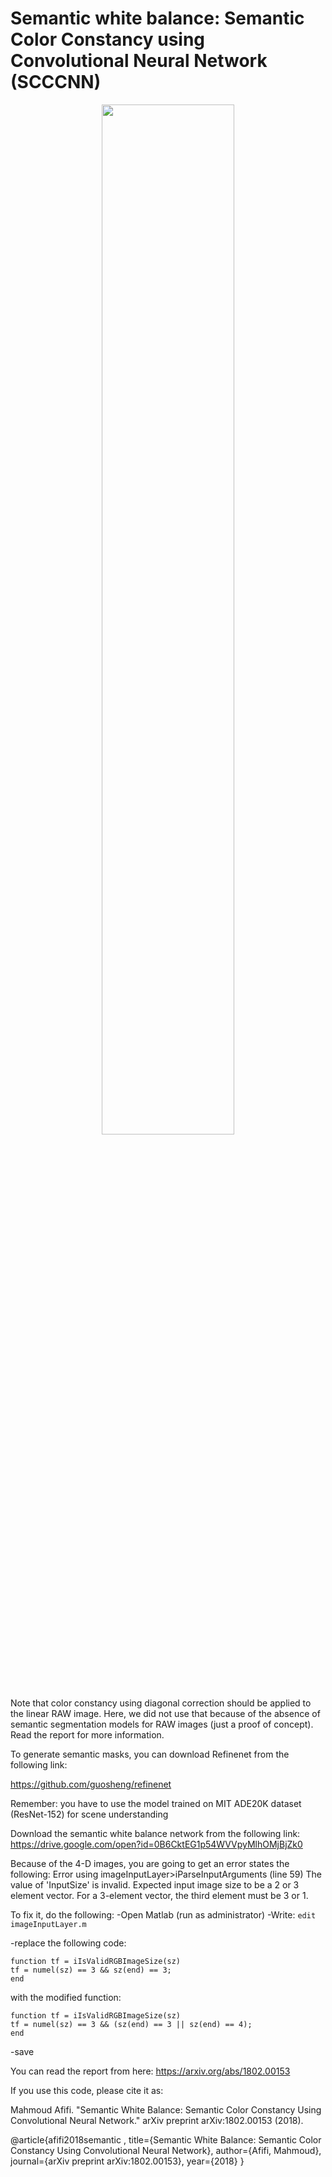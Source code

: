 # Semantic white balance: Semantic Color Constancy using Convolutional Neural Network (SCCCNN)

<p align="center">
  <img src="https://www.mathworks.com/matlabcentral/mlc-downloads/downloads/c869ba7c-7e9f-4a7f-8ea4-90a5bb94953f/33f9c6dc-845c-433d-b251-678bf2190a76/images/screenshot.jpg" width="65%"/>
  </p>


Note that color constancy using diagonal correction should be applied to the linear RAW image. Here, we did not use that because of the absence of semantic segmentation models for RAW images (just a proof of concept). Read the report for more information.

To generate semantic masks, you can download Refinenet from the following link:

https://github.com/guosheng/refinenet

Remember: you have to use the model trained on MIT ADE20K dataset (ResNet-152) for scene understanding

Download the semantic white balance network from the following link:
https://drive.google.com/open?id=0B6CktEG1p54WVVpyMlhOMjBjZk0


Because of the 4-D images, you are going to get an error states the following:
Error using imageInputLayer>iParseInputArguments (line 59)
The value of 'InputSize' is invalid. Expected input image size to be a 2 or 3 element vector. For a 3-element vector, the
third element must be 3 or 1.

To fix it,  do the following:
-Open Matlab  (run as administrator)
-Write:
`edit imageInputLayer.m`

-replace the following code:

```
function tf = iIsValidRGBImageSize(sz)
tf = numel(sz) == 3 && sz(end) == 3;
end
```

with the modified function:

```
function tf = iIsValidRGBImageSize(sz)
tf = numel(sz) == 3 && (sz(end) == 3 || sz(end) == 4);
end
```
-save 


You can read the report from here: https://arxiv.org/abs/1802.00153 

If you use this code, please cite it as: 

Mahmoud Afifi. "Semantic White Balance: Semantic Color Constancy Using Convolutional Neural Network." arXiv preprint arXiv:1802.00153 (2018). 

@article{afifi2018semantic , 
title={Semantic White Balance: Semantic Color Constancy Using Convolutional Neural Network}, 
author={Afifi, Mahmoud}, 
journal={arXiv preprint arXiv:1802.00153}, 
year={2018} 
}
